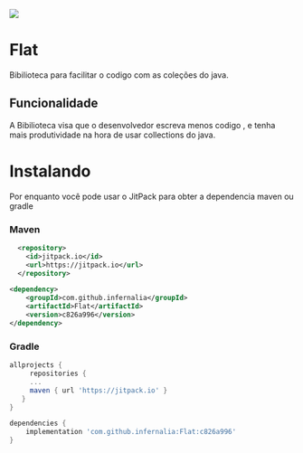 
[![](https://jitpack.io/v/infernalia/Flat.svg)](https://jitpack.io/#infernalia/Flat)

# Flat
Bibilioteca para facilitar o codigo com as coleções do java.

## Funcionalidade
A Bibilioteca visa que o desenvolvedor escreva menos codigo , e tenha mais produtividade
na hora de usar collections do java.

# Instalando

Por enquanto você pode usar o JitPack para obter a dependencia maven ou gradle

### Maven 
```xml
  <repository>
    <id>jitpack.io</id>
    <url>https://jitpack.io</url>
  </repository>

<dependency>
    <groupId>com.github.infernalia</groupId>
    <artifactId>Flat</artifactId>
    <version>c826a996</version>
</dependency>
```

### Gradle

```gradle
allprojects {
     repositories {
     ...
     maven { url 'https://jitpack.io' }
   }
}

dependencies {
    implementation 'com.github.infernalia:Flat:c826a996'
}

```
